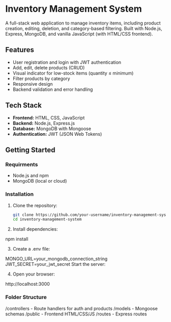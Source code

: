 
# Inventory Management System

A full-stack web application to manage inventory items, including product creation, editing, deletion, and category-based filtering. 
Built with Node.js, Express, MongoDB, and vanilla JavaScript (with HTML/CSS frontend).

## Features

- User registration and login with JWT authentication
- Add, edit, delete products (CRUD)
- Visual indicator for low-stock items (quantity ≤ minimum)
- Filter products by category
- Responsive design 
- Backend validation and error handling

## Tech Stack

- **Frontend:** HTML, CSS, JavaScript
- **Backend:** Node.js, Express.js
- **Database:** MongoDB with Mongoose
- **Authentication:** JWT (JSON Web Tokens)

## Getting Started

### Requirments

- Node.js and npm
- MongoDB (local or cloud)

### Installation

1. Clone the repository:
   ```bash
   git clone https://github.com/your-username/inventory-management-system.git
   cd inventory-management-system


2. Install dependencies:

npm install

3. Create a .env file:

MONGO_URL=your_mongodb_connection_string
JWT_SECRET=your_jwt_secret
Start the server:

4. Open your browser:

http://localhost:3000


### Folder Structure

/controllers - Route handlers for auth and products
/models - Mongoose schemas
/public - Frontend HTML/CSS/JS
/routes - Express routes

